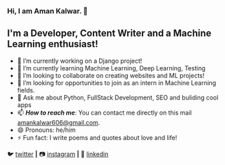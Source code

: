 ### Hi, I am Aman Kalwar. 👋

## I'm a Developer, Content Writer and a Machine Learning enthusiast!

- 🔭 I’m currently working on a Django project!
- 🌱 I’m currently learning Machine Learning, Deep Learning, Testing
- 👯 I’m looking to collaborate on creating websites and ML projects!
- 🤔 I’m looking for opportunities to join as an intern in Machine Learning fields.
- 💬 Ask me about Python, FullStack Development, SEO and buliding cool apps
- 📫 ***How to reach me***: You can contact me directly on this mail [amankalwar606@gmail.com](mailto:amankalwar606@gmail.com).
- 😄 Pronouns: he/him
- ⚡ Fun fact: I write poems and quotes about love and life!

🐦 [twitter][twitter] **|** 
📷 [instagram][instagram] **|** 
👔 [linkedin][linkedin]

[twitter]: https://twitter.com/707Aman
[instagram]: https://www.instagram.com/kalwar.aman/
[linkedin]: https://www.linkedin.com/in/aman-kalwar-8ab1b6145/

